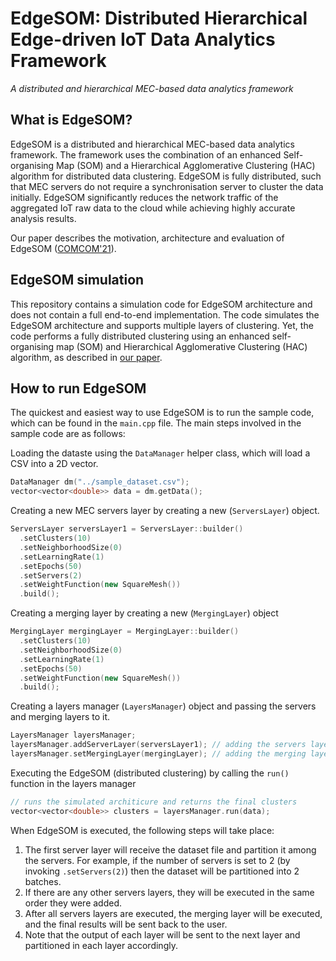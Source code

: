 # EdgeSOM: Distributed Hierarchical Edge-driven IoT Data Analytics Framework
*A distributed and hierarchical MEC-based data analytics framework*

## What is EdgeSOM?
EdgeSOM is a distributed and hierarchical MEC-based data analytics framework. The framework uses the combination of an enhanced Self-organising Map (SOM)
and a Hierarchical Agglomerative Clustering (HAC) algorithm for distributed data clustering. EdgeSOM is fully distributed, such that MEC servers do not require a synchronisation server to cluster the data initially. EdgeSOM significantly reduces the network traffic of the aggregated IoT raw data to the cloud while achieving highly accurate analysis results.

Our paper describes the motivation, architecture and evaluation of EdgeSOM ([COMCOM'21](https://www.sciencedirect.com/science/article/pii/S0140366421000906)).

## EdgeSOM simulation
This repository contains a simulation code for EdgeSOM architecture and does not contain a full end-to-end implementation. The code simulates the EdgeSOM architecture and supports multiple layers of clustering. Yet, the code performs a fully distributed clustering using an enhanced self-organising map (SOM) and Hierarchical Agglomerative Clustering (HAC) algorithm, as described in [our paper](https://www.sciencedirect.com/science/article/pii/S0140366421000906).

## How to run EdgeSOM
The quickest and easiest way to use EdgeSOM is to run the sample code, which can be found in the ``main.cpp`` file.
The main steps involved in the sample code are as follows:

Loading the dataste using the ``DataManager`` helper class, which will load a CSV into a 2D vector.
```cpp
DataManager dm("../sample_dataset.csv");
vector<vector<double>> data = dm.getData();
```
Creating a new MEC servers layer by creating a new (``ServersLayer``) object.
```cpp
ServersLayer serversLayer1 = ServersLayer::builder()
  .setClusters(10)
  .setNeighborhoodSize(0)
  .setLearningRate(1)
  .setEpochs(50)
  .setServers(2)
  .setWeightFunction(new SquareMesh())
  .build();
```
Creating a merging layer by creating a new (``MergingLayer``) object
```cpp
MergingLayer mergingLayer = MergingLayer::builder()
  .setClusters(10)
  .setNeighborhoodSize(0)
  .setLearningRate(1)
  .setEpochs(50)
  .setWeightFunction(new SquareMesh())
  .build();
```

Creating a layers manager (``LayersManager``) object and passing the servers and merging layers to it.
```cpp
LayersManager layersManager;
layersManager.addServerLayer(serversLayer1); // adding the servers layer
layersManager.setMergingLayer(mergingLayer); // adding the merging layer
```

Executing the EdgeSOM (distributed clustering) by calling the ``run()`` function in the layers manager
```cpp
// runs the simulated architicure and returns the final clusters
vector<vector<double>> clusters = layersManager.run(data);
```

When EdgeSOM is executed, the following steps will take place:
1. The first server layer will receive the dataset file and partition it among the servers. For example, if the number of servers is set to 2 (by invoking ``.setServers(2)``) then the dataset will be partitioned into 2 batches.
2. If there are any other servers layers, they will be executed in the same order they were added.
3. After all servers layers are executed, the merging layer will be executed, and the final results will be sent back to the user.
4. Note that the output of each layer will be sent to the next layer and partitioned in each layer accordingly.
